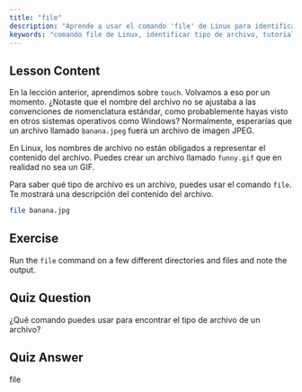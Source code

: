 ```yaml
---
title: "file"
description: "Aprende a usar el comando 'file' de Linux para identificar tipos y contenidos de archivos. Comprende las convenciones de nomenclatura de archivos de Linux con esta guía para principiantes."
keywords: "comando file de Linux, identificar tipo de archivo, tutorial de Linux, nomenclatura de archivos, Linux para principiantes, guía de Linux"
---
```


## Lesson Content

En la lección anterior, aprendimos sobre `touch`. Volvamos a eso por un momento. ¿Notaste que el nombre del archivo no se ajustaba a las convenciones de nomenclatura estándar, como probablemente hayas visto en otros sistemas operativos como Windows? Normalmente, esperarías que un archivo llamado `banana.jpeg` fuera un archivo de imagen JPEG.

En Linux, los nombres de archivo no están obligados a representar el contenido del archivo. Puedes crear un archivo llamado `funny.gif` que en realidad no sea un GIF.

Para saber qué tipo de archivo es un archivo, puedes usar el comando `file`. Te mostrará una descripción del contenido del archivo.

```bash
file banana.jpg
```

## Exercise

Run the `file` command on a few different directories and files and note the output.

## Quiz Question

¿Qué comando puedes usar para encontrar el tipo de archivo de un archivo?

## Quiz Answer

file
